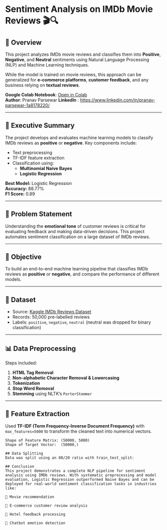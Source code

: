# Sentiment Analysis on IMDb Movie Reviews 🎬🔍

## 📌 Overview
This project analyzes IMDb movie reviews and classifies them into **Positive**, **Negative**, and **Neutral** sentiments using Natural Language Processing (NLP) and Machine Learning techniques.

While the model is trained on movie reviews, this approach can be generalized for **e-commerce platforms**, **customer feedback**, and any business relying on **textual reviews**.

**Google Colab Notebook**: [Open in Colab](https://colab.research.google.com/drive/131I34j5PBuHbiC-7MBhdyR0yeSBadCDO?usp=sharing)  
**Author**: Pranav Parsewar
**LinkedIn** : https://www.linkedin.com/in/pranav-parsewar-1a8178220/

---

## 📖 Executive Summary
The project develops and evaluates machine learning models to classify IMDb reviews as **positive** or **negative**. Key components include:

- Text preprocessing
- TF-IDF feature extraction
- Classification using:
  - **Multinomial Naive Bayes**
  - **Logistic Regression**

**Best Model:** Logistic Regression  
**Accuracy:** 88.77%  
**F1 Score:** 0.89

---

## 🧠 Problem Statement
Understanding the **emotional tone** of customer reviews is critical for evaluating feedback and making data-driven decisions. This project automates sentiment classification on a large dataset of IMDb reviews.

---

## 🎯 Objective
To build an end-to-end machine learning pipeline that classifies IMDb reviews as **positive** or **negative**, and compare the performance of different models.

---

## 📂 Dataset
- Source: [Kaggle IMDb Reviews Dataset]([https://www.kaggle.com/](https://www.kaggle.com/datasets/lakshmi25npathi/imdb-dataset-of-50k-movie-reviews))
- Records: 50,000 pre-labelled reviews
- Labels: `positive`, `negative`, `neutral` (neutral was dropped for binary classification)

---

## 📊 Data Preprocessing
Steps included:

1. **HTML Tag Removal**
2. **Non-alphabetic Character Removal & Lowercasing**
3. **Tokenization**
4. **Stop Word Removal**
5. **Stemming** using NLTK’s `PorterStemmer`

---

## 🔎 Feature Extraction
Used **TF-IDF (Term Frequency-Inverse Document Frequency)** with `max_features=5000` to transform the cleaned text into numerical vectors.

```text
Shape of Feature Matrix: (50000, 5000)
Shape of Target Vector:  (50000,)

## Data Splitting
Data was split using an 80/20 ratio with train_test_split:

## Conclusion
This project demonstrates a complete NLP pipeline for sentiment analysis using IMDb reviews. With systematic preprocessing and model evaluation, Logistic Regression outperformed Naive Bayes and can be deployed for real-world sentiment classification tasks in industries like:

🎥 Movie recommendation

🛒 E-commerce customer review analysis

🏨 Hotel feedback processing

💬 Chatbot emotion detection




